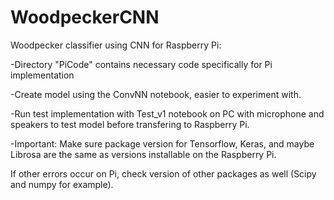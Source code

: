 # WoodpeckerCNN
Woodpecker classifier using CNN for Raspberry Pi:

-Directory "PiCode" contains necessary code specifically for Pi implementation

-Create model using the ConvNN notebook, easier to experiment with.

-Run test implementation with Test_v1 notebook on PC with microphone and speakers to test model before transfering to Raspberry Pi.

-Important: Make sure package version for Tensorflow, Keras, and maybe Librosa are the same as versions installable on the Raspberry Pi. 

If other errors occur on Pi, check version of other packages as well (Scipy and numpy for example).
